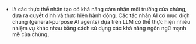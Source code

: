 - là các thực thể nhân tạo có khả năng cảm nhận môi trường của chúng, đưa ra quyết định và thực hiện hành động. Các tác nhân AI có mục đích chung (general-purpose AI agents) dựa trên LLM có thể thực hiện nhiều nhiệm vụ khác nhau bằng cách sử dụng các khả năng ngôn ngữ mạnh mẽ của chúng.